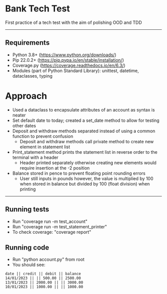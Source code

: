 # Bank Tech Test
First practice of a tech test with the aim of polishing OOD and TDD

----
## Requirements
- Python 3.8+ (https://www.python.org/downloads/)
- Pip 22.0.2+ (https://pip.pypa.io/en/stable/installation/)
- Coverage.py (https://coverage.readthedocs.io/en/6.3/)
- Modules (part of Python Standard Library): unittest, datetime, dataclasses, typing

# Approach
- Used a dataclass to encapsulate attributes of an account as syntax is neater
- Set default date to today; created a set_date method to allow for testing other dates
- Deposit and withdraw methods separated instead of using a common function to prevent confusion 
  - Deposit and withdraw methods call private method to create new element in statement list
- Print_statement method prints the statement list in reverse order to the terminal with a header 
  - Header printed separately otherwise creating new elements would require insertion at the -2 position
- Balance stored in pence to prevent floating point rounding errors
  - User still inputs in pounds however, the value is multiplied by 100 when stored in balance but divided by 100 (float division) when printing

----
## Running tests
- Run "coverage run -m test_account"
- Run "coverage run -m test_statement_printer"
- To check coverage: "coverage report"

## Running code 
- Run "python account.py" from root
- You should see:
```
date || credit || debit || balance
14/01/2023 || || 500.00 || 2500.00
13/01/2023 || 2000.00 || || 3000.00
10/01/2023 || 1000.00 || || 1000.00
```


